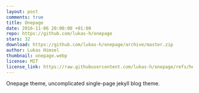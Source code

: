 ```yaml
---
layout: post
comments: true
title: Onepage
date: 2016-11-06 20:00:00 +01:00
repo: https://github.com/lukas-h/onepage
stars: 32
download: https://github.com/lukas-h/onepage/archive/master.zip
author: Lukas Himsel
thumbnail: onepage.webp
license: MIT
license_link: https://raw.githubusercontent.com/lukas-h/onepage/refs/heads/master/LICENSE
---
```


Onepage theme, uncomplicated single-page jekyll blog theme.
